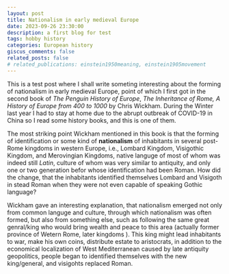 ```yaml
---
layout: post
title: Nationalism in early medieval Europe
date: 2023-09-26 23:30:00
description: a first blog for test
tags: hobby history
categories: European history
giscus_comments: false
related_posts: false
# related_publications: einstein1950meaning, einstein1905movement
---
```

This is a test post where I shall write someting interesting about the forming of nationalism in early medieval Europe, point of which I first got in the second book of *The Penguin History of Europe*, *The Inheritance of Rome, A History of Europe from 400 to 1000* by Chris Wickham. During the Winter last year I had to stay at home due to the abrupt outbreak of COVID-19 in China so I read some history books, and this is one of them.


The most striking point Wickham mentioned in this book is that the forming of identification or some kind of **nationalism** of inhabitants in several post-Rome kingdoms in western Europe, i.e., Lombard Kingdom, Visigothic Kingdom, and Merovingian Kingdoms, native languge of most of whom was indeed still *Latin*, culture of whom was very similar to antiquity, and only one or two generation befor whose identification had been Roman. How did the change, that the inhabitants identified themselves Lombard and Visigoth in stead Roman when they were not even capable of speaking Gothic language? 


Wickham gave an interesting explanation, that nationalism emerged not only from common languge and culture, through which nationalism was often formed, but also from something else, such as following the same great genral/king who would bring wealth and peace to this area (actually former province of Wetern Rome, later kingdoms ). This king might lead inhabitants to war, make his own coins, distribute estate to aristocrats, in addition to the economical localization of West Mediterranean caused by late antiquity geopolitics, people began to identified themselves with the new king/general, and visigohts replaced Roman.